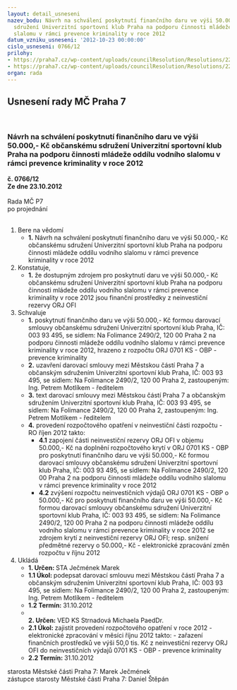 ```yaml
---
layout: detail_usneseni
nazev_bodu: Návrh na schválení poskytnutí finančního daru ve výši 50.000,- Kč občanskému
  sdružení Univerzitní sportovní klub Praha na podporu činnosti mládeže oddílu vodního
  slalomu v rámci prevence kriminality v roce 2012
datum_vzniku_usneseni: '2012-10-23 00:00:00'
cislo_usneseni: 0766/12
prilohy:
- https://praha7.cz/wp-content/uploads/councilResolution/Resolutions/22424/54-12-zadost_usk.pdf
- https://praha7.cz/wp-content/uploads/councilResolution/Resolutions/22424/54-12-s02_obp_usk_vodni_slalom_prevence_kriminality.doc
organ: rada
---
```

<div id="ucUsn_pList" class="usn">
	<span><h2>Usnesení rady MČ Praha 7 </h2>
<br></span><div class="standBody">
<span><h3>Návrh na schválení poskytnutí finančního daru ve výši 50.000,- Kč občanskému sdružení Univerzitní sportovní klub Praha na podporu činnosti mládeže oddílu vodního slalomu v rámci prevence kriminality v roce 2012</h3></span><div class="center">
		<strong>č. 0766/12</strong><br>
	</div>
<div class="center">
		<strong>Ze dne 23.10.2012</strong><br><br>
	</div>Rada MČ P7<br> po projednání<br><br><ol>
<li>Bere na vědomí<ul><li>
<strong>1.</strong> Návrh na schválení poskytnutí finančního daru ve výši 50.000,- Kč občanskému sdružení Univerzitní sportovní klub Praha na podporu činnosti mládeže oddílu vodního slalomu v rámci prevence kriminality v roce 2012</li></ul>
</li>
<li>Konstatuje,<ul><li>
<strong>1.</strong> že dostupným zdrojem pro poskytnutí daru ve výši 50.000,- Kč občanskému sdružení Univerzitní sportovní klub Praha na podporu činnosti mládeže oddílu vodního slalomu v rámci prevence kriminality v roce 2012 jsou finanční prostředky z neinvestiční rezervy ORJ OFI</li></ul>
</li>
<li>Schvaluje<ul>
<li>
<strong>1.</strong> poskytnutí finančního daru ve výši 50.000,- Kč formou darovací smlouvy občanskému sdružení Univerzitní sportovní klub Praha, IČ: 003 93 495, se sídlem: Na Folimance 2490/2, 120 00 Praha 2 na podporu činnosti mládeže oddílu vodního slalomu v rámci prevence kriminality v roce 2012, hrazeno z rozpočtu ORJ 0701 KS - OBP - prevence kriminality</li>
<li>
<strong>2.</strong> uzavření darovací smlouvy mezi Městskou částí Praha 7 a občanským sdružením Univerzitní sportovní klub Praha, IČ: 003 93 495, se sídlem: Na Folimance 2490/2, 120 00 Praha 2, zastoupeným: Ing. Petrem Motlíkem - ředitelem</li>
<li>
<strong>3.</strong> text darovací smlouvy mezi Městskou částí Praha 7 a občanským sdružením Univerzitní sportovní klub Praha, IČ: 003 93 495, se sídlem: Na Folimance 2490/2, 120 00 Praha 2, zastoupeným: Ing. Petrem Motlíkem - ředitelem</li>
<li>
<strong>4.</strong> provedení rozpočtového opatření v neinvestiční části rozpočtu - RO říjen 2012 takto:<ul>
<li>
<strong>4.1</strong> zapojení části neinvestiční rezervy ORJ OFI v objemu 50.000,- Kč na doplnění rozpočtového krytí v ORJ 0701 KS - OBP pro poskytnutí finančního daru ve výši 50.000,- Kč formou darovací smlouvy občanskému sdružení Univerzitní sportovní klub Praha, IČ: 003 93 495, se sídlem: Na Folimance 2490/2, 120 00 Praha 2 na podporu činnosti mládeže oddílu vodního slalomu v rámci prevence kriminality v roce 2012</li>
<li>
<strong>4.2</strong> zvýšení rozpočtu neinvestičních výdajů ORJ 0701 KS - OBP o 50.000,- Kč pro poskytnutí finančního daru ve výši 50.000,- Kč formou darovací smlouvy občanskému sdružení Univerzitní sportovní klub Praha, IČ: 003 93 495, se sídlem: Na Folimance 2490/2, 120 00 Praha 2 na podporu činnosti mládeže oddílu vodního slalomu v rámci prevence kriminality v roce 2012 se zdrojem krytí z neinvestiční rezervy ORJ OFI; resp. snížení předmětné rezervy o 50.000,- Kč - elektronické zpracování změn rozpočtu v říjnu 2012</li>
</ul>
</li>
</ul>
</li>
<li>Ukládá<ul>
<li>
<strong>1. Určen: </strong>STA Ječmének Marek</li>
<li>
<strong>1.1 Úkol: </strong>podepsat darovací smlouvu mezi Městskou částí Praha 7 a občanským sdružením Univerzitní sportovní klub Praha, IČ: 003 93 495, se sídlem: Na Folimance 2490/2, 120 00 Praha 2, zastoupeným: Ing. Petrem Motlíkem - ředitelem</li>
<li>
<strong>1.2 Termín: </strong>31.10.2012</li>
<li>
<strong><br>2. Určen: </strong>VED KS Strnadová Michaela PaedDr.</li>
<li>
<strong>2.1 Úkol: </strong>zajistit provedení rozpočtového opatření v roce 2012 - elektronické zpracování v měsíci říjnu 2012 takto:  - zařazení finančních prostředků ve výši 50,0 tis. Kč z neinvestiční rezervy ORJ OFI do neinvestičních výdajů 0701 KS - OBP - prevence kriminality</li>
<li>
<strong>2.2 Termín: </strong>31.10.2012</li>
</ul>
</li>
</ol>starosta Městské části Praha 7: Marek Ječmének<br>zástupce starosty Městské části Praha 7: Daniel Štěpán 
</div>
</div>